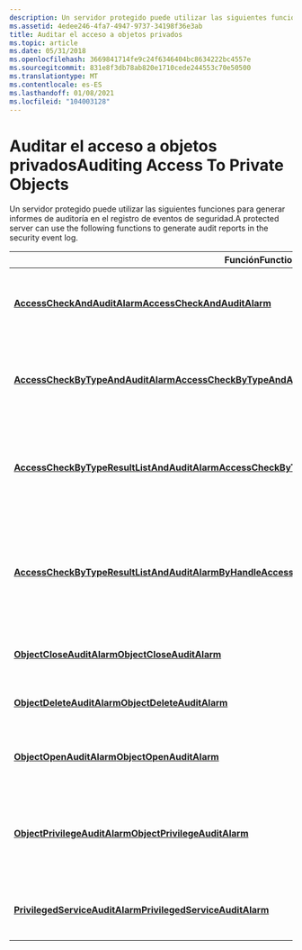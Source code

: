 ```yaml
---
description: Un servidor protegido puede utilizar las siguientes funciones para generar informes de auditoría en el registro de eventos de seguridad.
ms.assetid: 4edee246-4fa7-4947-9737-34198f36e3ab
title: Auditar el acceso a objetos privados
ms.topic: article
ms.date: 05/31/2018
ms.openlocfilehash: 3669841714fe9c24f6346404bc8634222bc4557e
ms.sourcegitcommit: 831e8f3db78ab820e1710cede244553c70e50500
ms.translationtype: MT
ms.contentlocale: es-ES
ms.lasthandoff: 01/08/2021
ms.locfileid: "104003128"
---
```

# <a name="auditing-access-to-private-objects"></a><span data-ttu-id="70529-103">Auditar el acceso a objetos privados</span><span class="sxs-lookup"><span data-stu-id="70529-103">Auditing Access To Private Objects</span></span>

<span data-ttu-id="70529-104">Un servidor protegido puede utilizar las siguientes funciones para generar informes de auditoría en el registro de eventos de seguridad.</span><span class="sxs-lookup"><span data-stu-id="70529-104">A protected server can use the following functions to generate audit reports in the security event log.</span></span>



| <span data-ttu-id="70529-105">Función</span><span class="sxs-lookup"><span data-stu-id="70529-105">Function</span></span>                                                                                                     | <span data-ttu-id="70529-106">Descripción</span><span class="sxs-lookup"><span data-stu-id="70529-106">Description</span></span>                                                                                                                                                                                                             |
|--------------------------------------------------------------------------------------------------------------|-------------------------------------------------------------------------------------------------------------------------------------------------------------------------------------------------------------------------|
| [<span data-ttu-id="70529-107">**AccessCheckAndAuditAlarm**</span><span class="sxs-lookup"><span data-stu-id="70529-107">**AccessCheckAndAuditAlarm**</span></span>](/windows/desktop/api/Winbase/nf-winbase-accesscheckandauditalarma)                                                 | <span data-ttu-id="70529-108">Igual que la función [**AccessCheck**](/windows/win32/api/securitybaseapi/nf-securitybaseapi-accesscheck) , salvo que puede generar mensajes de auditoría para intentos de acceso correctos o con errores.</span><span class="sxs-lookup"><span data-stu-id="70529-108">Same as the [**AccessCheck**](/windows/win32/api/securitybaseapi/nf-securitybaseapi-accesscheck) function except that it can generate audit messages for failed or successful access attempts.</span></span>                                                                            |
| [<span data-ttu-id="70529-109">**AccessCheckByTypeAndAuditAlarm**</span><span class="sxs-lookup"><span data-stu-id="70529-109">**AccessCheckByTypeAndAuditAlarm**</span></span>](/windows/desktop/api/Winbase/nf-winbase-accesscheckbytypeandauditalarma)                                     | <span data-ttu-id="70529-110">Igual que la función [**AccessCheckByType**](/windows/win32/api/securitybaseapi/nf-securitybaseapi-accesscheckbytype) , salvo que puede generar mensajes de auditoría para los intentos de acceso correctos o con errores.</span><span class="sxs-lookup"><span data-stu-id="70529-110">Same as the [**AccessCheckByType**](/windows/win32/api/securitybaseapi/nf-securitybaseapi-accesscheckbytype) function except that it can generate audit messages for failed or successful access attempts.</span></span>                                                                |
| [<span data-ttu-id="70529-111">**AccessCheckByTypeResultListAndAuditAlarm**</span><span class="sxs-lookup"><span data-stu-id="70529-111">**AccessCheckByTypeResultListAndAuditAlarm**</span></span>](/windows/desktop/api/Winbase/nf-winbase-accesscheckbytyperesultlistandauditalarma)                 | <span data-ttu-id="70529-112">Igual que la función [**AccessCheckByTypeResultList**](/windows/win32/api/securitybaseapi/nf-securitybaseapi-accesscheckbytyperesultlist) , salvo que puede generar mensajes de auditoría para los intentos de acceso correctos o con errores.</span><span class="sxs-lookup"><span data-stu-id="70529-112">Same as the [**AccessCheckByTypeResultList**](/windows/win32/api/securitybaseapi/nf-securitybaseapi-accesscheckbytyperesultlist) function except that it can generate audit messages for failed or successful access attempts.</span></span>                                            |
| [<span data-ttu-id="70529-113">**AccessCheckByTypeResultListAndAuditAlarmByHandle**</span><span class="sxs-lookup"><span data-stu-id="70529-113">**AccessCheckByTypeResultListAndAuditAlarmByHandle**</span></span>](/windows/desktop/api/Winbase/nf-winbase-accesscheckbytyperesultlistandauditalarmbyhandlea) | <span data-ttu-id="70529-114">Igual que la función [**AccessCheckByTypeResultListAndAuditAlarm**](/windows/desktop/api/Winbase/nf-winbase-accesscheckbytyperesultlistandauditalarma) , excepto que permite que el subproceso que realiza la llamada realice la comprobación de acceso antes de suplantar al cliente.</span><span class="sxs-lookup"><span data-stu-id="70529-114">Same as the [**AccessCheckByTypeResultListAndAuditAlarm**](/windows/desktop/api/Winbase/nf-winbase-accesscheckbytyperesultlistandauditalarma) function except that it allows the calling thread to perform the access check before impersonating the client.</span></span> |
| [<span data-ttu-id="70529-115">**ObjectCloseAuditAlarm**</span><span class="sxs-lookup"><span data-stu-id="70529-115">**ObjectCloseAuditAlarm**</span></span>](/windows/desktop/api/Winbase/nf-winbase-objectcloseauditalarma)                                                       | <span data-ttu-id="70529-116">Genera un mensaje de auditoría para indicar que un cliente ha intentado cerrar un objeto privado.</span><span class="sxs-lookup"><span data-stu-id="70529-116">Generates an audit message to indicate that a client tried to close a private object.</span></span>                                                                                                                                   |
| [<span data-ttu-id="70529-117">**ObjectDeleteAuditAlarm**</span><span class="sxs-lookup"><span data-stu-id="70529-117">**ObjectDeleteAuditAlarm**</span></span>](/windows/desktop/api/Winbase/nf-winbase-objectopenauditalarma)                                                       | <span data-ttu-id="70529-118">Genera un mensaje de auditoría para indicar que un cliente intentó eliminar un objeto privado.</span><span class="sxs-lookup"><span data-stu-id="70529-118">Generates an audit message to indicate that a client tried to delete a private object.</span></span>                                                                                                                                  |
| [<span data-ttu-id="70529-119">**ObjectOpenAuditAlarm**</span><span class="sxs-lookup"><span data-stu-id="70529-119">**ObjectOpenAuditAlarm**</span></span>](/windows/desktop/api/Winbase/nf-winbase-objectopenauditalarma)                                                         | <span data-ttu-id="70529-120">Genera un mensaje de auditoría para indicar que un cliente intentó abrir o crear un objeto privado.</span><span class="sxs-lookup"><span data-stu-id="70529-120">Generates an audit message to indicate that a client tried to open or create a private object.</span></span>                                                                                                                          |
| [<span data-ttu-id="70529-121">**ObjectPrivilegeAuditAlarm**</span><span class="sxs-lookup"><span data-stu-id="70529-121">**ObjectPrivilegeAuditAlarm**</span></span>](/windows/desktop/api/Winbase/nf-winbase-objectprivilegeauditalarma)                                               | <span data-ttu-id="70529-122">Genera un mensaje de auditoría para indicar que un cliente intentó utilizar un conjunto de privilegios especificado junto con un intento de obtener acceso a un objeto privado.</span><span class="sxs-lookup"><span data-stu-id="70529-122">Generates an audit message to indicate that a client tried to use a specified set of privileges in conjunction with an attempt to access a private object.</span></span>                                                              |
| [<span data-ttu-id="70529-123">**PrivilegedServiceAuditAlarm**</span><span class="sxs-lookup"><span data-stu-id="70529-123">**PrivilegedServiceAuditAlarm**</span></span>](/windows/desktop/api/Winbase/nf-winbase-privilegedserviceauditalarma)                                           | <span data-ttu-id="70529-124">Genera un mensaje de auditoría para indicar que un cliente intentó utilizar un conjunto de privilegios especificado.</span><span class="sxs-lookup"><span data-stu-id="70529-124">Generates an audit message to indicate that a client tried to use a specified set of privileges.</span></span>                                                                                                                        |



 

 

 

